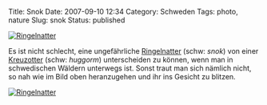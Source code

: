 Title: Snok
Date: 2007-09-10 12:34
Category: Schweden
Tags: photo, nature
Slug: snok
Status: published

[![Ringelnatter](/pic/snok1_s.jpg "Ringelnatter")](/pic/snok1_l.jpg)

Es ist nicht schlecht, eine ungefährliche
[Ringelnatter](http://de.wikipedia.org/wiki/Ringelnatter) (schw: *snok*)
von einer [Kreuzotter](http://de.wikipedia.org/wiki/Kreuzotter) (schw:
*huggorm*) unterscheiden zu können, wenn man in schwedischen Wäldern
unterwegs ist. Sonst traut man sich nämlich nicht, so nah wie im Bild
oben heranzugehen und ihr ins Gesicht zu blitzen.

<!--more Zum Foto mit der ganzen Schlange &raquo;-->

[![Ringelnatter](/pic/snok2_s.jpg "Ringelnatter")](/pic/snok2_l.jpg)

